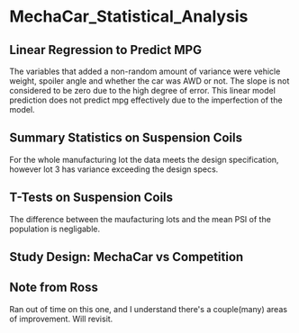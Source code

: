 # MechaCar_Statistical_Analysis

## Linear Regression to Predict MPG

The variables that added a non-random amount of variance were vehicle weight, spoiler angle and whether the car was AWD or not. The slope is not considered to be zero due to the high degree of error. This linear model prediction does not predict mpg effectively due to the imperfection of the model.

## Summary Statistics on Suspension Coils

For the whole manufacturing lot the data meets the design specification, however lot 3 has variance exceeding the design specs. 

## T-Tests on Suspension Coils

The difference between the maufacturing lots and the mean PSI of the population is negligable.

## Study Design: MechaCar vs Competition

## Note from Ross

Ran out of time on this one, and I understand there's a couple(many) areas of improvement. Will revisit.

